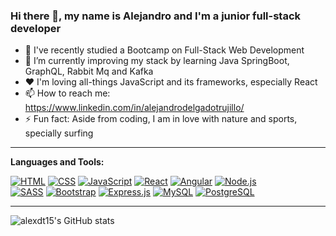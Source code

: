 ### Hi there 👋, my name is Alejandro and I'm a junior full-stack developer 





- 🔭 I've recently studied a Bootcamp on Full-Stack Web Development
- 🌱 I’m currently improving my stack by learning Java SpringBoot, GraphQL, Rabbit Mq and Kafka
- ❤️ I'm loving all-things JavaScript and its frameworks, especially React
- 📫 How to reach me: https://www.linkedin.com/in/alejandrodelgadotrujillo/
- ⚡ Fun fact: Aside from coding, I am in love with nature and sports, specially surfing 

---


**Languages and Tools:**  


 <a href="#"><img alt="HTML" src="https://img.shields.io/badge/HTML-E34F26.svg?logo=html5&logoColor=white"></a>
<a href="#"><img alt="CSS" src="https://img.shields.io/badge/CSS-1572B6.svg?logo=css3&logoColor=white"></a>
<a href="#"><img alt="JavaScript" src="https://img.shields.io/badge/JavaScript-F7DF1E.svg?logo=javascript&logoColor=black"></a>
 <a href="#"><img alt="React" src="https://img.shields.io/badge/React-20232a.svg?logo=react&logoColor=%2361DAFB"></a>
 <a href="#"><img alt="Angular" src="https://img.shields.io/badge/-Angular-DD0031?logo=angular"></a>
   <a href="#"><img alt="Node.js" src="https://img.shields.io/badge/Node.js-43853D.svg?logo=node.js&logoColor=white"></a>  
     <a href="#"><img alt="SASS" src="https://img.shields.io/badge/Sass-hotpink.svg?logo=SASS&logoColor=white"></a>
<a href="#"><img alt="Bootstrap" src="https://img.shields.io/badge/Bootstrap-7952B3.svg?logo=bootstrap&logoColor=white"></a>
<a href="#"><img alt="Express.js" src="https://img.shields.io/badge/Express.js-404d59.svg?logo=express&logoColor=white"></a>
 <a href="#"><img alt="MySQL" src="https://img.shields.io/badge/MySQL-00f.svg?logo=mysql&logoColor=white"></a>
<a href="#"><img alt="PostgreSQL" src ="https://img.shields.io/badge/PostgreSQL-316192.svg?logo=postgresql&logoColor=white"></a>

---


![alexdt15's GitHub stats](https://github-readme-stats.vercel.app/api?username=alexdt15&show_icons=true&theme=dark)

